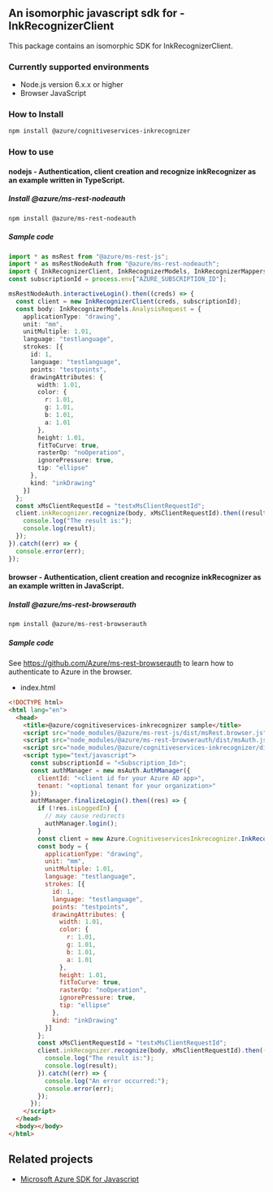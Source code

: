 ## An isomorphic javascript sdk for - InkRecognizerClient

This package contains an isomorphic SDK for InkRecognizerClient.

### Currently supported environments

- Node.js version 6.x.x or higher
- Browser JavaScript

### How to Install

```bash
npm install @azure/cognitiveservices-inkrecognizer
```

### How to use

#### nodejs - Authentication, client creation and recognize inkRecognizer as an example written in TypeScript.

##### Install @azure/ms-rest-nodeauth

```bash
npm install @azure/ms-rest-nodeauth
```

##### Sample code

```typescript
import * as msRest from "@azure/ms-rest-js";
import * as msRestNodeAuth from "@azure/ms-rest-nodeauth";
import { InkRecognizerClient, InkRecognizerModels, InkRecognizerMappers } from "@azure/cognitiveservices-inkrecognizer";
const subscriptionId = process.env["AZURE_SUBSCRIPTION_ID"];

msRestNodeAuth.interactiveLogin().then((creds) => {
  const client = new InkRecognizerClient(creds, subscriptionId);
  const body: InkRecognizerModels.AnalysisRequest = {
    applicationType: "drawing",
    unit: "mm",
    unitMultiple: 1.01,
    language: "testlanguage",
    strokes: [{
      id: 1,
      language: "testlanguage",
      points: "testpoints",
      drawingAttributes: {
        width: 1.01,
        color: {
          r: 1.01,
          g: 1.01,
          b: 1.01,
          a: 1.01
        },
        height: 1.01,
        fitToCurve: true,
        rasterOp: "noOperation",
        ignorePressure: true,
        tip: "ellipse"
      },
      kind: "inkDrawing"
    }]
  };
  const xMsClientRequestId = "testxMsClientRequestId";
  client.inkRecognizer.recognize(body, xMsClientRequestId).then((result) => {
    console.log("The result is:");
    console.log(result);
  });
}).catch((err) => {
  console.error(err);
});
```

#### browser - Authentication, client creation and recognize inkRecognizer as an example written in JavaScript.

##### Install @azure/ms-rest-browserauth

```bash
npm install @azure/ms-rest-browserauth
```

##### Sample code

See https://github.com/Azure/ms-rest-browserauth to learn how to authenticate to Azure in the browser.

- index.html
```html
<!DOCTYPE html>
<html lang="en">
  <head>
    <title>@azure/cognitiveservices-inkrecognizer sample</title>
    <script src="node_modules/@azure/ms-rest-js/dist/msRest.browser.js"></script>
    <script src="node_modules/@azure/ms-rest-browserauth/dist/msAuth.js"></script>
    <script src="node_modules/@azure/cognitiveservices-inkrecognizer/dist/cognitiveservices-inkrecognizer.js"></script>
    <script type="text/javascript">
      const subscriptionId = "<Subscription_Id>";
      const authManager = new msAuth.AuthManager({
        clientId: "<client id for your Azure AD app>",
        tenant: "<optional tenant for your organization>"
      });
      authManager.finalizeLogin().then((res) => {
        if (!res.isLoggedIn) {
          // may cause redirects
          authManager.login();
        }
        const client = new Azure.CognitiveservicesInkrecognizer.InkRecognizerClient(res.creds, subscriptionId);
        const body = {
          applicationType: "drawing",
          unit: "mm",
          unitMultiple: 1.01,
          language: "testlanguage",
          strokes: [{
            id: 1,
            language: "testlanguage",
            points: "testpoints",
            drawingAttributes: {
              width: 1.01,
              color: {
                r: 1.01,
                g: 1.01,
                b: 1.01,
                a: 1.01
              },
              height: 1.01,
              fitToCurve: true,
              rasterOp: "noOperation",
              ignorePressure: true,
              tip: "ellipse"
            },
            kind: "inkDrawing"
          }]
        };
        const xMsClientRequestId = "testxMsClientRequestId";
        client.inkRecognizer.recognize(body, xMsClientRequestId).then((result) => {
          console.log("The result is:");
          console.log(result);
        }).catch((err) => {
          console.log("An error occurred:");
          console.error(err);
        });
      });
    </script>
  </head>
  <body></body>
</html>
```

## Related projects

- [Microsoft Azure SDK for Javascript](https://github.com/Azure/azure-sdk-for-js)

